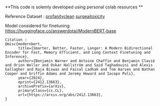 **This code is solemly developed using personal colab resources **



Reference Dataset : 
[profanityclean](https://huggingface.co/datasets/tarekziade/profanity-clean)
[surgeaitoxicity](https://github.com/surge-ai/toxicity/blob/main/toxicity_en.csv)

Model considered for finetuning: https://huggingface.co/answerdotai/ModernBERT-base

```
Citation :
@misc{modernbert,
      title={Smarter, Better, Faster, Longer: A Modern Bidirectional Encoder for Fast, Memory Efficient, and Long Context Finetuning and Inference}, 
      author={Benjamin Warner and Antoine Chaffin and Benjamin Clavié and Orion Weller and Oskar Hallström and Said Taghadouini and Alexis Gallagher and Raja Biswas and Faisal Ladhak and Tom Aarsen and Nathan Cooper and Griffin Adams and Jeremy Howard and Iacopo Poli},
      year={2024},
      eprint={2412.13663},
      archivePrefix={arXiv},
      primaryClass={cs.CL},
      url={https://arxiv.org/abs/2412.13663}, 
}
```
